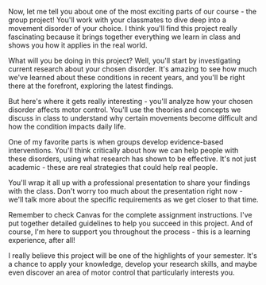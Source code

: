 Now, let me tell you about one of the most exciting parts of our course - the group project! You'll work with your classmates to dive deep into a movement disorder of your choice. I think you'll find this project really fascinating because it brings together everything we learn in class and shows you how it applies in the real world.

What will you be doing in this project? Well, you'll start by investigating current research about your chosen disorder. It's amazing to see how much we've learned about these conditions in recent years, and you'll be right there at the forefront, exploring the latest findings.

But here's where it gets really interesting - you'll analyze how your chosen disorder affects motor control. You'll use the theories and concepts we discuss in class to understand why certain movements become difficult and how the condition impacts daily life.

One of my favorite parts is when groups develop evidence-based interventions. You'll think critically about how we can help people with these disorders, using what research has shown to be effective. It's not just academic - these are real strategies that could help real people.

You'll wrap it all up with a professional presentation to share your findings with the class. Don't worry too much about the presentation right now - we'll talk more about the specific requirements as we get closer to that time.

Remember to check Canvas for the complete assignment instructions. I've put together detailed guidelines to help you succeed in this project. And of course, I'm here to support you throughout the process - this is a learning experience, after all!

I really believe this project will be one of the highlights of your semester. It's a chance to apply your knowledge, develop your research skills, and maybe even discover an area of motor control that particularly interests you.
